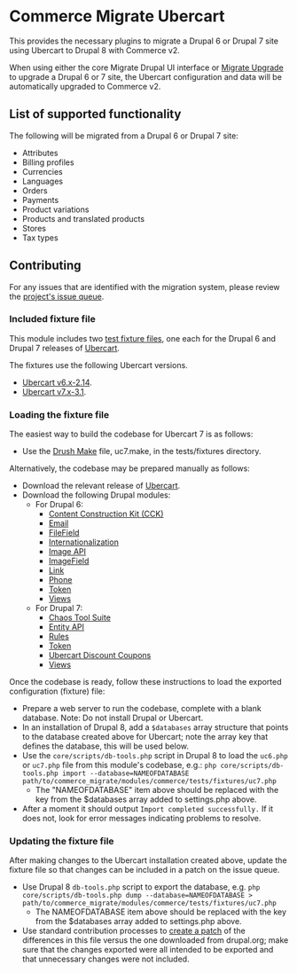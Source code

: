 # Commerce Migrate Ubercart

This provides the necessary plugins to migrate a Drupal 6 or Drupal 7 site
using Ubercart to Drupal 8 with Commerce v2.

When using either the core Migrate Drupal UI interface or [Migrate
Upgrade](https://www.drupal.org/project/migrate_upgrade) to upgrade a Drupal 6
or 7 site, the Ubercart configuration and data will be automatically upgraded to
Commerce v2.

## List of supported functionality

The following will be migrated from a Drupal 6 or Drupal 7 site:

* Attributes
* Billing profiles
* Currencies
* Languages
* Orders
* Payments
* Product variations
* Products and translated products
* Stores
* Tax types

## Contributing

For any issues that are identified with the migration system, please review the [project's issue queue](https://www.drupal.org/project/issues/commerce_migrate).

### Included fixture file

This module includes two [test fixture files](https://www.drupal.org/docs/8/api/migrate-api/generating-database-fixtures-for-d8-migrate-tests), one each for the Drupal 6 and Drupal 7 releases of [Ubercart](https://www.drupal.org/project/ubercart).

The fixtures use the following Ubercart versions.

* [Ubercart v6.x-2.14](https://www.drupal.org/project/ubercart/releases/6.x-2.14).
* [Ubercart v7.x-3.1](https://www.drupal.org/project/ubercart/releases/7.x-3.1).

### Loading the fixture file

The easiest way to build the codebase for Ubercart 7 is as follows:

* Use the [Drush Make](https://docs.drush.org/en/8.x/make/) file, uc7.make, in the tests/fixtures directory.

Alternatively, the codebase may be prepared manually as follows:

* Download the relevant release of [Ubercart](https://www.drupal.org/project/ubercart/releases).
* Download the following Drupal modules:
  * For Drupal 6:
    * [Content Construction Kit (CCK)](https://www.drupal.org/project/cck)
    * [Email](https://www.drupal.org/project/email)
    * [FileField](https://www.drupal.org/project/filefield)
    * [Internationalization](https://www.drupal.org/project/i18n)
    * [Image API](https://www.drupal.org/project/imageapi)
    * [ImageField](https://www.drupal.org/project/imagefield)
    * [Link](https://www.drupal.org/project/link)
    * [Phone](https://www.drupal.org/project/phone)
    * [Token](https://www.drupal.org/project/token)
    * [Views](https://www.drupal.org/project/views)
  * For Drupal 7:
    * [Chaos Tool Suite](https://www.drupal.org/project/ctools)
    * [Entity API](https://www.drupal.org/project/entity)
    * [Rules](https://www.drupal.org/project/rules)
    * [Token](https://www.drupal.org/project/token)
    * [Ubercart Discount Coupons](https://www.drupal.org/project/uc_coupon)
    * [Views](https://www.drupal.org/project/views)

Once the codebase is ready, follow these instructions to load the exported configuration (fixture) file:

* Prepare a web server to run the codebase, complete with a blank database.
  Note: Do not install Drupal or Ubercart.
* In an installation of Drupal 8, add a `$databases` array structure that
  points to the database created above for Ubercart; note the array
  key that defines the database, this will be used below.
* Use the `core/scripts/db-tools.php` script in Drupal 8 to load the
  `uc6.php` or `uc7.php` file from this module's codebase, e.g.: `php core/scripts/db-tools.php import --database=NAMEOFDATABASE path/to/commerce_migrate/modules/commerce/tests/fixtures/uc7.php`
  * The "NAMEOFDATABASE" item above should be replaced with the key
    from the $databases array added to settings.php above.
* After a moment it should output `Import completed successfully.` If it does
  not, look for error messages indicating problems to resolve.

### Updating the fixture file

After making changes to the Ubercart installation created above, update the
fixture file so that changes can be included in a patch on the issue queue.

* Use Drupal 8 `db-tools.php` script to export the database, e.g. `php core/scripts/db-tools.php dump --database=NAMEOFDATABASE > path/to/commerce_migrate/modules/commerce/tests/fixtures/uc7.php`
  * The NAMEOFDATABASE item above should be replaced with the key from the $databases array added to settings.php above.
* Use standard contribution processes to [create a patch](https://www.drupal.org/node/707484) of the differences in this file versus the one downloaded from drupal.org; make sure that the changes exported were all intended to be exported and that unnecessary changes were not included.
